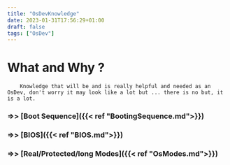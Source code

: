 ```yaml
---
title: "OsDevKnowledge"
date: 2023-01-31T17:56:29+01:00
draft: false
tags: ["OsDev"]
---
```


# What and Why ?
```
	Knowledge that will be and is really helpful and needed as an OsDev, don't worry it may look like a lot but ... there is no but, it is a lot.
```
### =>> [Boot Sequence]({{< ref "BootingSequence.md">}})
### =>> [BIOS]({{< ref "BIOS.md">}})
### =>> [Real/Protected/long Modes]({{< ref "OsModes.md">}})
